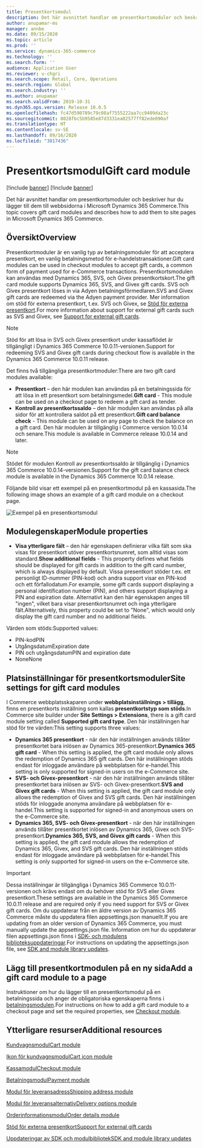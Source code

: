 ```yaml
---
title: Presentkortsmodul
description: Det här avsnittet handlar om presentkortsmoduler och beskriver hur du lägger till dem till webbsidorna i Microsoft Dynamics 365 Commerce.
author: anupamar-ms
manager: annbe
ms.date: 09/15/2020
ms.topic: article
ms.prod: ''
ms.service: dynamics-365-commerce
ms.technology: ''
ms.search.form: ''
audience: Application User
ms.reviewer: v-chgri
ms.search.scope: Retail, Core, Operations
ms.search.region: Global
ms.search.industry: ''
ms.author: anupamar
ms.search.validFrom: 2019-10-31
ms.dyn365.ops.version: Release 10.0.5
ms.openlocfilehash: fc47d590789c79c08af7555222aa7cc9409da23c
ms.sourcegitcommit: 8028fbc5b9585e87d3331ea02577ff82ede090af
ms.translationtype: HT
ms.contentlocale: sv-SE
ms.lasthandoff: 09/16/2020
ms.locfileid: "3817436"
---
```

# <a name="gift-card-module"></a><span data-ttu-id="780a8-103">Presentkortsmodul</span><span class="sxs-lookup"><span data-stu-id="780a8-103">Gift card module</span></span>

[!include [banner](includes/banner.md)]
[!include [banner](includes/preview-banner.md)]

<span data-ttu-id="780a8-104">Det här avsnittet handlar om presentkortsmoduler och beskriver hur du lägger till dem till webbsidorna i Microsoft Dynamics 365 Commerce.</span><span class="sxs-lookup"><span data-stu-id="780a8-104">This topic covers gift card modules and describes how to add them to site pages in Microsoft Dynamics 365 Commerce.</span></span>

## <a name="overview"></a><span data-ttu-id="780a8-105">Översikt</span><span class="sxs-lookup"><span data-stu-id="780a8-105">Overview</span></span>

<span data-ttu-id="780a8-106">Presentkortmoduler är en vanlig typ av betalningsmoduler för att acceptera presentkort, en vanlig betalningsmetod för e-handelstransaktioner.</span><span class="sxs-lookup"><span data-stu-id="780a8-106">Gift card modules can be used in checkout modules to accept gift cards, a common form of payment used for e-Commerce transactions.</span></span> <span data-ttu-id="780a8-107">Presentkortsmodulen kan användas med Dynamics 365, SVS, och Givex presentkortskort.</span><span class="sxs-lookup"><span data-stu-id="780a8-107">The gift card module supports Dynamics 365, SVS, and Givex gift cards.</span></span> <span data-ttu-id="780a8-108">SVS och Givex presentkort löses in via Adyen betalningsförmedlaren.</span><span class="sxs-lookup"><span data-stu-id="780a8-108">SVS and Givex gift cards are redeemed via the Adyen payment provider.</span></span> <span data-ttu-id="780a8-109">Mer information om stöd för externa presentkort, t.ex. SVS och Givex, se [Stöd för externa presentkort](./dev-itpro/gift-card.md).</span><span class="sxs-lookup"><span data-stu-id="780a8-109">For more information about support for external gift cards such as SVS and Givex, see [Support for external gift cards](./dev-itpro/gift-card.md).</span></span>

> [!NOTE]
> <span data-ttu-id="780a8-110">Stöd för att lösa in SVS och Givex presentkort under kassaflödet är tillgängligt i Dynamics 365 Commerce 10.0.11-versionen.</span><span class="sxs-lookup"><span data-stu-id="780a8-110">Support for redeeming SVS and Givex gift cards during checkout flow is available in the Dynamics 365 Commerce 10.0.11 release.</span></span> 

<span data-ttu-id="780a8-111">Det finns två tillgängliga presentkortmoduler:</span><span class="sxs-lookup"><span data-stu-id="780a8-111">There are two gift card modules available:</span></span>

- <span data-ttu-id="780a8-112">**Presentkort** – den här modulen kan användas på en betalningssida för att lösa in ett presentkort som betalningsmedel.</span><span class="sxs-lookup"><span data-stu-id="780a8-112">**Gift card** - This module can be used on a checkout page to redeem a gift card as tender.</span></span> 
- <span data-ttu-id="780a8-113">**Kontroll av presentkortssaldo** – den här modulen kan användas på alla sidor för att kontrollera saldot på ett presentkort.</span><span class="sxs-lookup"><span data-stu-id="780a8-113">**Gift card balance check** - This module can be used on any page to check the balance on a gift card.</span></span> <span data-ttu-id="780a8-114">Den här modulen är tillgänglig i Commerce version 10.0.14 och senare.</span><span class="sxs-lookup"><span data-stu-id="780a8-114">This module is available in Commerce release 10.0.14 and later.</span></span>

> [!NOTE]
> <span data-ttu-id="780a8-115">Stödet för modulen Kontroll av presentkortssaldo är tillgänglig i Dynamics 365 Commerce 10.0.14-versionen.</span><span class="sxs-lookup"><span data-stu-id="780a8-115">Support for the gift card balance check module is available in the Dynamics 365 Commerce 10.0.14 release.</span></span>

<span data-ttu-id="780a8-116">Följande bild visar ett exempel på en presentkortmodul på en kassasida.</span><span class="sxs-lookup"><span data-stu-id="780a8-116">The following image shows an example of a gift card module on a checkout page.</span></span>

![Exempel på en presentkortsmodul](./media/ecommerce-giftcard.PNG)

## <a name="module-properties"></a><span data-ttu-id="780a8-118">Modulegenskaper</span><span class="sxs-lookup"><span data-stu-id="780a8-118">Module properties</span></span>

- <span data-ttu-id="780a8-119">**Visa ytterligare fält** – den här egenskapen definierar vilka fält som ska visas för presentkort utöver presentkortsnumret, som alltid visas som standard.</span><span class="sxs-lookup"><span data-stu-id="780a8-119">**Show additional fields** - This property defines what fields should be displayed for gift cards in addition to the gift card number, which is always displayed by default.</span></span> <span data-ttu-id="780a8-120">Vissa presentkort stöder t.ex. ett personligt ID-nummer (PIN-kod) och andra support visar en PIN-kod och ett förfallodatum.</span><span class="sxs-lookup"><span data-stu-id="780a8-120">For example, some gift cards support displaying a personal identification number (PIN), and others support displaying a PIN and expiration date.</span></span> <span data-ttu-id="780a8-121">Alternativt kan den här egenskapen anges till "ingen", vilket bara visar presentkortsnumret och inga ytterligare fält.</span><span class="sxs-lookup"><span data-stu-id="780a8-121">Alternatively, this property could be set to "None", which would only display the gift card number and no additional fields.</span></span>

<span data-ttu-id="780a8-122">Värden som stöds:</span><span class="sxs-lookup"><span data-stu-id="780a8-122">Supported values:</span></span>
-   <span data-ttu-id="780a8-123">PIN-kod</span><span class="sxs-lookup"><span data-stu-id="780a8-123">PIN</span></span>
-   <span data-ttu-id="780a8-124">Utgångsdatum</span><span class="sxs-lookup"><span data-stu-id="780a8-124">Expiration date</span></span>
-   <span data-ttu-id="780a8-125">PIN och utgångsdatum</span><span class="sxs-lookup"><span data-stu-id="780a8-125">PIN and expiration date</span></span> 
-   <span data-ttu-id="780a8-126">None</span><span class="sxs-lookup"><span data-stu-id="780a8-126">None</span></span>

## <a name="site-settings-for-gift-card-modules"></a><span data-ttu-id="780a8-127">Platsinställningar för presentkortsmoduler</span><span class="sxs-lookup"><span data-stu-id="780a8-127">Site settings for gift card modules</span></span>

<span data-ttu-id="780a8-128">I Commerce webbplatsskaparen under **webbplatsinställnings \> tillägg**, finns en presentkorts inställning som kallas **presentkortstyp som stöds**.</span><span class="sxs-lookup"><span data-stu-id="780a8-128">In Commerce site builder under **Site Settings \> Extensions**, there is a gift card module setting called **Supported gift card type**.</span></span> <span data-ttu-id="780a8-129">Den här inställningen har stöd för tre värden:</span><span class="sxs-lookup"><span data-stu-id="780a8-129">This setting supports three values:</span></span>
- <span data-ttu-id="780a8-130">**Dynamics 365 presentkort** - när den här inställningen används tillåter presentkortet bara inlösen av Dynamics 365-presentkort.</span><span class="sxs-lookup"><span data-stu-id="780a8-130">**Dynamics 365 gift card** - When this setting is applied, the gift card module only allows the redemption of Dynamics 365 gift cards.</span></span> <span data-ttu-id="780a8-131">Den här inställningen stöds endast för inloggade användare på webbplatsen för e-handel.</span><span class="sxs-lookup"><span data-stu-id="780a8-131">This setting is only supported for signed-in users on the e-Commerce site.</span></span>
- <span data-ttu-id="780a8-132">**SVS- och Givex-presentkort** - när den här inställningen används tillåter presentkortet bara inlösen av SVS- och Givex-presentkort.</span><span class="sxs-lookup"><span data-stu-id="780a8-132">**SVS and Givex gift cards** - When this setting is applied, the gift card module only allows the redemption of Givex and SVS gift cards.</span></span> <span data-ttu-id="780a8-133">Den här inställningen stöds för inloggade anonyma användare på webbplatsen för e-handel.</span><span class="sxs-lookup"><span data-stu-id="780a8-133">This setting is supported for signed-in and anonymous users on the e-Commerce site.</span></span>
- <span data-ttu-id="780a8-134">**Dynamics 365, SVS- och Givex-presentkort** - när den här inställningen används tillåter presentkortet inlösen av Dynamics 365, Givex och SVS-presentkort.</span><span class="sxs-lookup"><span data-stu-id="780a8-134">**Dynamics 365, SVS, and Givex gift cards** - When this setting is applied, the gift card module allows the redemption of Dynamics 365, Givex, and SVS gift cards.</span></span> <span data-ttu-id="780a8-135">Den här inställningen stöds endast för inloggade användare på webbplatsen för e-handel.</span><span class="sxs-lookup"><span data-stu-id="780a8-135">This setting is only supported for signed-in users on the e-Commerce site.</span></span>

> [!IMPORTANT]
> <span data-ttu-id="780a8-136">Dessa inställningar är tillgängliga i Dynamics 365 Commerce 10.0.11-versionen och krävs endast om du behöver stöd för SVS eller Givex presentkort.</span><span class="sxs-lookup"><span data-stu-id="780a8-136">These settings are available in the Dynamics 365 Commerce 10.0.11 release and are required only if you need support for SVS or Givex gift cards.</span></span> <span data-ttu-id="780a8-137">Om du uppdaterar från en äldre version av Dynamics 365 Commerce måste du uppdatera filen appsettings.json manuellt.</span><span class="sxs-lookup"><span data-stu-id="780a8-137">If you are updating from an older version of Dynamics 365 Commerce, you must manually update the appsettings.json file.</span></span> <span data-ttu-id="780a8-138">Information om hur du uppdaterar filen appsettings.json finns i [SDK- och modulens biblioteksuppdateringar](e-commerce-extensibility/sdk-updates.md#update-the-appsettingsjson-file).</span><span class="sxs-lookup"><span data-stu-id="780a8-138">For instructions on updating the appsettings.json file, see [SDK and module library updates](e-commerce-extensibility/sdk-updates.md#update-the-appsettingsjson-file).</span></span> 

## <a name="add-a-gift-card-module-to-a-page"></a><span data-ttu-id="780a8-139">Lägg till presentkortmodulen på en ny sida</span><span class="sxs-lookup"><span data-stu-id="780a8-139">Add a gift card module to a page</span></span>

<span data-ttu-id="780a8-140">Instruktioner om hur du lägger till en presentkortsmodul på en betalningssida och anger de obligatoriska egenskaperna finns i [betalningsmodulen](add-checkout-module.md).</span><span class="sxs-lookup"><span data-stu-id="780a8-140">For instructions on how to add a gift card module to a checkout page and set the required properties, see [Checkout module](add-checkout-module.md).</span></span>

## <a name="additional-resources"></a><span data-ttu-id="780a8-141">Ytterligare resurser</span><span class="sxs-lookup"><span data-stu-id="780a8-141">Additional resources</span></span>

[<span data-ttu-id="780a8-142">Kundvagnsmodul</span><span class="sxs-lookup"><span data-stu-id="780a8-142">Cart module</span></span>](add-cart-module.md)

[<span data-ttu-id="780a8-143">Ikon för kundvagnsmodul</span><span class="sxs-lookup"><span data-stu-id="780a8-143">Cart icon module</span></span>](cart-icon-module.md)

[<span data-ttu-id="780a8-144">Kassamodul</span><span class="sxs-lookup"><span data-stu-id="780a8-144">Checkout module</span></span>](add-checkout-module.md)

[<span data-ttu-id="780a8-145">Betalningsmodul</span><span class="sxs-lookup"><span data-stu-id="780a8-145">Payment module</span></span>](payment-module.md)

[<span data-ttu-id="780a8-146">Modul för leveransadress</span><span class="sxs-lookup"><span data-stu-id="780a8-146">Shipping address module</span></span>](ship-address-module.md)

[<span data-ttu-id="780a8-147">Modul för leveransalternativ</span><span class="sxs-lookup"><span data-stu-id="780a8-147">Delivery options module</span></span>](delivery-options-module.md)

[<span data-ttu-id="780a8-148">Orderinformationsmodul</span><span class="sxs-lookup"><span data-stu-id="780a8-148">Order details module</span></span>](order-confirmation-module.md)

[<span data-ttu-id="780a8-149">Stöd för externa presentkort</span><span class="sxs-lookup"><span data-stu-id="780a8-149">Support for external gift cards</span></span>](./dev-itpro/gift-card.md)

[<span data-ttu-id="780a8-150">Uppdateringar av SDK och modulbibliotek</span><span class="sxs-lookup"><span data-stu-id="780a8-150">SDK and module library updates</span></span>](e-commerce-extensibility/sdk-updates.md)
